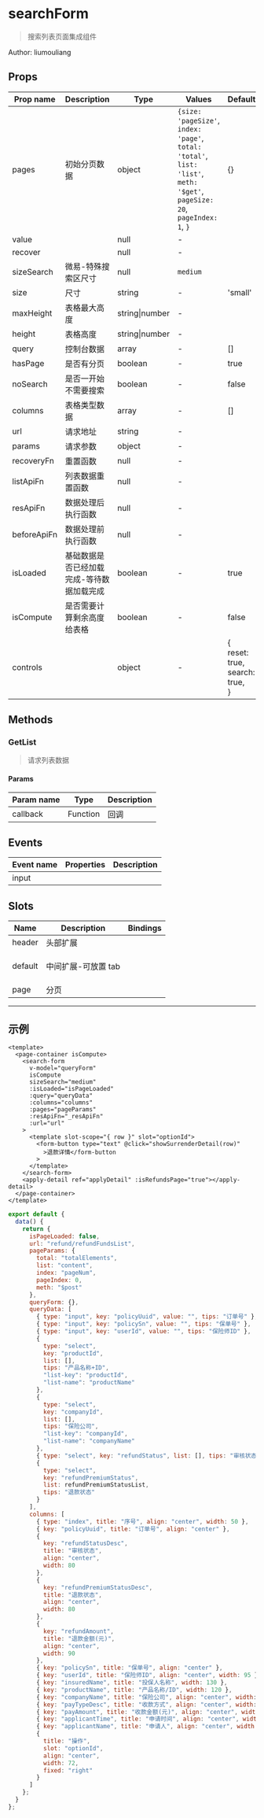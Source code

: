 # searchForm

> 搜索列表页面集成组件

Author: liumouliang

## Props

| Prop name   | Description                               | Type           | Values                                                                                                                      | Default                                      |
| ----------- | ----------------------------------------- | -------------- | --------------------------------------------------------------------------------------------------------------------------- | -------------------------------------------- |
| pages       | 初始分页数据                              | object         | `{size: 'pageSize'`, `index: 'page'`, `total: 'total'`, `list: 'list'`, `meth: '$get'`, `pageSize: 20`, `pageIndex: 1`, `}` | {}                                           |
| value       |                                           | null           | -                                                                                                                           |                                              |
| recover     |                                           | null           | -                                                                                                                           |                                              |
| sizeSearch  | 微易-特殊搜索区尺寸                       | null           | `medium`                                                                                                                    |                                              |
| size        | 尺寸                                      | string         | -                                                                                                                           | 'small'                                      |
| maxHeight   | 表格最大高度                              | string\|number | -                                                                                                                           |                                              |
| height      | 表格高度                                  | string\|number | -                                                                                                                           |                                              |
| query       | 控制台数据                                | array          | -                                                                                                                           | []                                           |
| hasPage     | 是否有分页                                | boolean        | -                                                                                                                           | true                                         |
| noSearch    | 是否一开始不需要搜索                      | boolean        | -                                                                                                                           | false                                        |
| columns     | 表格类型数据                              | array          | -                                                                                                                           | []                                           |
| url         | 请求地址                                  | string         | -                                                                                                                           |                                              |
| params      | 请求参数                                  | object         | -                                                                                                                           |                                              |
| recoveryFn  | 重置函数                                  | null           | -                                                                                                                           |                                              |
| listApiFn   | 列表数据重置函数                          | null           | -                                                                                                                           |                                              |
| resApiFn    | 数据处理后执行函数                        | null           | -                                                                                                                           |                                              |
| beforeApiFn | 数据处理前执行函数                        | null           | -                                                                                                                           |                                              |
| isLoaded    | 基础数据是否已经加载完成-等待数据加载完成 | boolean        | -                                                                                                                           | true                                         |
| isCompute   | 是否需要计算剩余高度给表格                | boolean        | -                                                                                                                           | false                                        |
| controls    |                                           | object         | -                                                                                                                           | {<br/> reset: true,<br/> search: true,<br/>} |

## Methods

### GetList

> 请求列表数据

#### Params

| Param name | Type     | Description |
| ---------- | -------- | ----------- |
| callback   | Function | 回调        |

## Events

| Event name | Properties | Description |
| ---------- | ---------- | ----------- |
| input      |            |

## Slots

| Name    | Description         | Bindings        |
| ------- | ------------------- | --------------- |
| header  | 头部扩展            |                 |
| default | 中间扩展-可放置 tab | <br/><br/><br/> |
| page    | 分页                |                 |

---

## 示例

```vue
<template>
  <page-container isCompute>
    <search-form
      v-model="queryForm"
      isCompute
      sizeSearch="medium"
      :isLoaded="isPageLoaded"
      :query="queryData"
      :columns="columns"
      :pages="pageParams"
      :resApiFn="_resApiFn"
      :url="url"
    >
      <template slot-scope="{ row }" slot="optionId">
        <form-button type="text" @click="showSurrenderDetail(row)"
          >退款详情</form-button
        >
      </template>
    </search-form>
    <apply-detail ref="applyDetail" :isRefundsPage="true"></apply-detail>
  </page-container>
</template>
```

```js
export default {
  data() {
    return {
      isPageLoaded: false,
      url: "refund/refundFundsList",
      pageParams: {
        total: "totalElements",
        list: "content",
        index: "pageNum",
        pageIndex: 0,
        meth: "$post"
      },
      queryForm: {},
      queryData: [
        { type: "input", key: "policyUuid", value: "", tips: "订单号" },
        { type: "input", key: "policySn", value: "", tips: "保单号" },
        { type: "input", key: "userId", value: "", tips: "保险师ID" },
        {
          type: "select",
          key: "productId",
          list: [],
          tips: "产品名称+ID",
          "list-key": "productId",
          "list-name": "productName"
        },
        {
          type: "select",
          key: "companyId",
          list: [],
          tips: "保险公司",
          "list-key": "companyId",
          "list-name": "companyName"
        },
        { type: "select", key: "refundStatus", list: [], tips: "审核状态" },
        {
          type: "select",
          key: "refundPremiumStatus",
          list: refundPremiumStatusList,
          tips: "退款状态"
        }
      ],
      columns: [
        { type: "index", title: "序号", align: "center", width: 50 },
        { key: "policyUuid", title: "订单号", align: "center" },
        {
          key: "refundStatusDesc",
          title: "审核状态",
          align: "center",
          width: 80
        },
        {
          key: "refundPremiumStatusDesc",
          title: "退款状态",
          align: "center",
          width: 80
        },
        {
          key: "refundAmount",
          title: "退款金额(元)",
          align: "center",
          width: 90
        },
        { key: "policySn", title: "保单号", align: "center" },
        { key: "userId", title: "保险师ID", align: "center", width: 95 },
        { key: "insuredName", title: "投保人名称", width: 130 },
        { key: "productName", title: "产品名称/ID", width: 120 },
        { key: "companyName", title: "保险公司", align: "center", width: 80 },
        { key: "payTypeDesc", title: "收款方式", align: "center", width: 100 },
        { key: "payAmount", title: "收款金额(元)", align: "center", width: 90 },
        { key: "applicantTime", title: "申请时间", align: "center", width: 84 },
        { key: "applicantName", title: "申请人", align: "center", width: 84 },
        {
          title: "操作",
          slot: "optionId",
          align: "center",
          width: 72,
          fixed: "right"
        }
      ]
    };
  }
};
```
